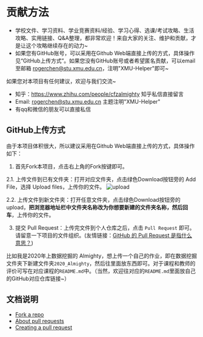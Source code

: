 # 贡献方法

- 学校文件、学习资料、学业竞赛资料/经验、学习心得、选课/考试攻略、生活攻略、实用链接、Q&A整理，都非常欢迎！来自大家的关注、维护和贡献，才是让这个攻略继续存在的动力~
- 如果您有GitHub账号，可以采用在Github Web端直接上传的方式，具体操作见“GitHub上传方式”。如果您没有GitHub账号或者希望匿名贡献，可以email至邮箱 rogerchen@stu.xmu.edu.cn，注明"XMU-Helper"即可~

如果您对本项目有任何建议，欢迎与我们交流~ 
- 知乎：https://www.zhihu.com/people/cfzalmighty 知乎私信直接留言
- Email: rogerchen@stu.xmu.edu.cn 主题注明"XMU-Helper"
- 有qq和微信的朋友可以直接私信

## GitHub上传方式

由于本项目体积很大，所以建议采用在Github Web端直接上传的方式，具体操作如下：

1. 首先Fork本项目，点击右上角的Fork按键即可。

2.1. 上传文件到已有文件夹：打开对应文件夹，点击绿色Download按钮旁的 Add File，选择 Upload files，上传你的文件。
![upload](https://github.com/rogerchenfz/XMU-Helper/blob/main/Upload.png)

2.2. 上传文件到新文件夹：打开任意文件夹，点击绿色Download按钮旁的upload，**把浏览器地址栏中文件夹名称改为你想要新建的文件夹名称，然后回车**，上传你的文件。

3. 提交 Pull Request：上传完文件到个人仓库之后，点击 `Pull Request` 即可。请留意一下项目的文件组织。(友情链接：[GitHub 的 Pull Request 是指什么意思？](https://www.zhihu.com/question/21682976))

比如我是2020年上数据挖掘的 Almighty，想上传一个自己的作业，即在数据挖掘文件夹下新建文件夹`2020_Almighty`，然后往里面放东西即可。对于课程和教师的评价可写在对应课程的`README.md`中。（当然，欢迎往对应的`README.md`里面放自己的GitHub对应仓库链接~）

## 文档说明
- [Fork a repo](https://docs.github.com/en/free-pro-team@latest/github/getting-started-with-github/fork-a-repo)
- [About pull requests](https://docs.github.com/en/free-pro-team@latest/github/collaborating-with-issues-and-pull-requests/about-pull-requests)
- [Creating a pull request](https://docs.github.com/en/free-pro-team@latest/github/collaborating-with-issues-and-pull-requests/creating-a-pull-request)

